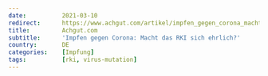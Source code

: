 ```yaml
---
date:          2021-03-10
redirect:      https://www.achgut.com/artikel/impfen_gegen_corona_macht_das_rki_sich_ehrlich
title:         Achgut.com
subtitle:      'Impfen gegen Corona: Macht das RKI sich ehrlich?'
country:       DE
categories:    [Impfung]
tags:          [rki, virus-mutation]
---
```

